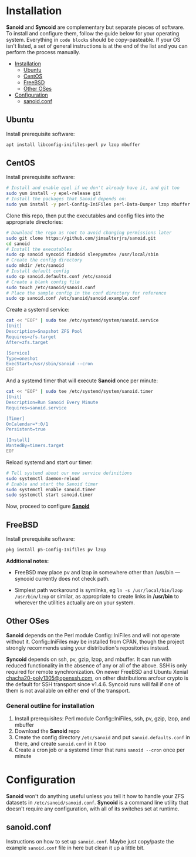 # Installation

**Sanoid** and **Syncoid** are complementary but separate pieces of software. To install and configure them, follow the guide below for your operating system. Everything in `code blocks` should be copy-pasteable. If your OS isn't listed, a set of general instructions is at the end of the list and you can perform the process manually.

<!-- TOC depthFrom:1 depthTo:6 withLinks:1 updateOnSave:0 orderedList:0 -->

- [Installation](#installation)
	- [Ubuntu](#ubuntu)
	- [CentOS](#centos)
	- [FreeBSD](#freebsd)
	- [Other OSes](#other-oses)
- [Configuration](#configuration)
	- [sanoid.conf](#sanoidconf)

<!-- /TOC -->


## Ubuntu

Install prerequisite software:

```bash
apt install libconfig-inifiles-perl pv lzop mbuffer
```

## CentOS

Install prerequisite software:

```bash
# Install and enable epel if we don't already have it, and git too
sudo yum install -y epel-release git
# Install the packages that Sanoid depends on:
sudo yum install -y perl-Config-IniFiles perl-Data-Dumper lzop mbuffer mhash pv
```

Clone this repo, then put the executables and config files into the appropriate directories:

```bash
# Download the repo as root to avoid changing permissions later
sudo git clone https://github.com/jimsalterjrs/sanoid.git
cd sanoid
# Install the executables
sudo cp sanoid syncoid findoid sleepymutex /usr/local/sbin
# Create the config directory
sudo mkdir /etc/sanoid
# Install default config
sudo cp sanoid.defaults.conf /etc/sanoid
# Create a blank config file
sudo touch /etc/sanoid/sanoid.conf
# Place the sample config in the conf directory for reference
sudo cp sanoid.conf /etc/sanoid/sanoid.example.conf
```

Create a systemd service:

```bash
cat << "EOF" | sudo tee /etc/systemd/system/sanoid.service
[Unit]
Description=Snapshot ZFS Pool
Requires=zfs.target
After=zfs.target

[Service]
Type=oneshot
ExecStart=/usr/sbin/sanoid --cron
EOF
```

And a systemd timer that will execute **Sanoid** once per minute:

```bash
cat << "EOF" | sudo tee /etc/systemd/system/sanoid.timer
[Unit]
Description=Run Sanoid Every Minute
Requires=sanoid.service

[Timer]
OnCalendar=*:0/1
Persistent=true

[Install]
WantedBy=timers.target
EOF
```

Reload systemd and start our timer:
```bash
# Tell systemd about our new service definitions
sudo systemctl daemon-reload
# Enable and start the Sanoid timer
sudo systemctl enable sanoid.timer
sudo systemctl start sanoid.timer
```

Now, proceed to configure [**Sanoid**](#configuration)

## FreeBSD

Install prerequisite software:

```bash
pkg install p5-Config-Inifiles pv lzop
```

**Additional notes:**

*   FreeBSD may place pv and lzop in somewhere other than /usr/bin — syncoid currently does not check path.

*   Simplest path workaround is symlinks, eg `ln -s /usr/local/bin/lzop /usr/bin/lzop` or similar, as appropriate to create links in **/usr/bin** to wherever the utilities actually are on your system.

## Other OSes

**Sanoid** depends on the Perl module Config::IniFiles and will not operate without it. Config::IniFiles may be installed from CPAN, though the project strongly recommends using your distribution's repositories instead.

**Syncoid** depends on ssh, pv, gzip, lzop, and mbuffer. It can run with reduced functionality in the absence of any or all of the above. SSH is only required for remote synchronization. On newer FreeBSD and Ubuntu Xenial chacha20-poly1305@openssh.com, on other distributions arcfour crypto is the default for SSH transport since v1.4.6. Syncoid runs will fail if one of them is not available on either end of the transport.

### General outline for installation

1.  Install prerequisites: Perl module Config::IniFiles, ssh, pv, gzip, lzop, and mbuffer
2.  Download the **Sanoid** repo
3.  Create the config directory `/etc/sanoid` and put `sanoid.defaults.conf` in there, and create `sanoid.conf` in it too
4.  Create a cron job or a systemd timer that runs `sanoid --cron` once per minute

# Configuration

**Sanoid** won't do anything useful unless you tell it how to handle your ZFS datasets in `/etc/sanoid/sanoid.conf`. **Syncoid** is a command line utility that doesn't require any configuration, with all of its switches set at runtime.

## sanoid.conf

Instructions on how to set up `sanoid.conf`.  Maybe just copy/paste the example `sanoid.conf` file in here but clean it up a little bit.
